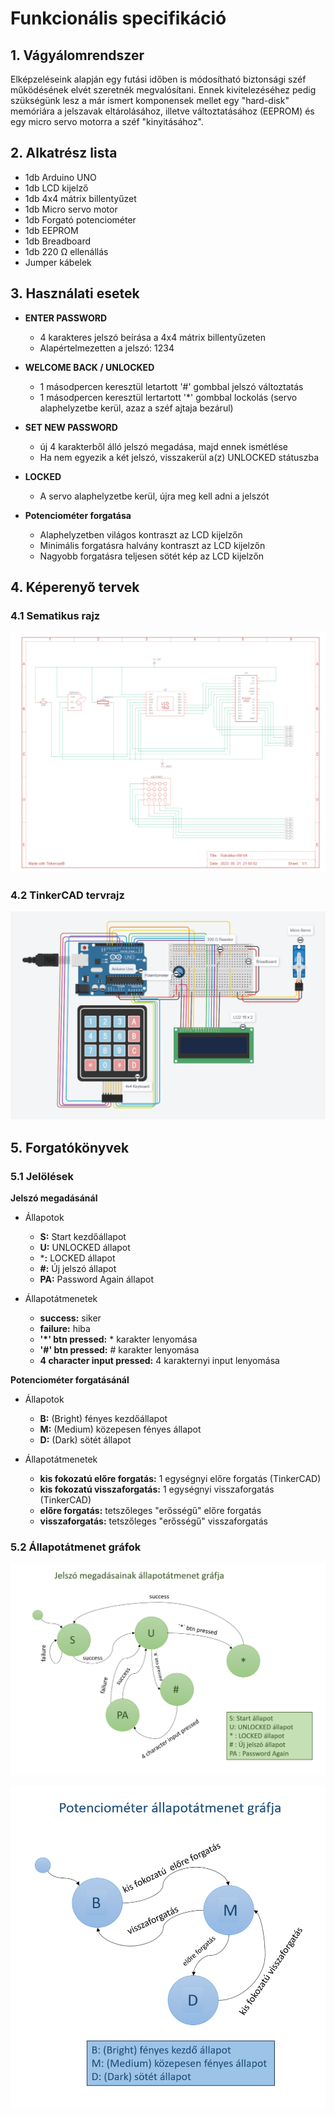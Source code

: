 # Funkcionális specifikáció

## 1. Vágyálomrendszer
Elképzeléseink alapján egy futási időben is módosítható biztonsági széf működésének elvét szeretnék megvalósítani. Ennek kivitelezéséhez pedig szükségünk lesz a már ismert komponensek mellet egy "hard-disk" memóriára a jelszavak eltárolásához, illetve változtatásához (EEPROM) és egy micro servo motorra a széf "kinyitásához".


## 2. Alkatrész lista
- 1db Arduino UNO
- 1db LCD kijelző
- 1db 4x4 mátrix billentyűzet
- 1db Micro servo motor
- 1db Forgató potenciométer
- 1db EEPROM
- 1db Breadboard
- 1db 220 Ω ellenállás
- Jumper kábelek


## 3. Használati esetek
- **ENTER PASSWORD**
  - 4 karakteres jelszó beírása a 4x4 mátrix billentyűzeten
  - Alapértelmezetten a jelszó: 1234

- **WELCOME BACK / UNLOCKED**
  - 1 másodpercen keresztül letartott '#' gombbal jelszó változtatás
  - 1 másodpercen keresztül lertartott '*' gombbal lockolás (servo alaphelyzetbe kerül, azaz a széf ajtaja bezárul)

- **SET NEW PASSWORD**
  - új 4 karakterből álló jelszó megadása, majd ennek ismétlése
  - Ha nem egyezik a két jelszó, visszakerül a(z) UNLOCKED státuszba

- **LOCKED**
  - A servo alaphelyzetbe kerül, újra meg kell adni a jelszót

- **Potenciométer forgatása**
  - Alaphelyzetben világos kontraszt az LCD kijelzőn
  - Minimális forgatásra halvány kontraszt az LCD kijelzőn
  - Nagyobb forgatásra teljesen sötét kép az LCD kijelzőn


## 4. Képerenyő tervek
### 4.1 Sematikus rajz
![Sematikus rajz](img/Sematikus_rajz.png)

### 4.2 TinkerCAD tervrajz
![TinkerCAD tervrajz](img/TinkerCAD_tervrajz.png)


## 5. Forgatókönyvek
### 5.1 Jelölések
**Jelszó megadásánál**
- Állapotok
    - **S:** Start kezdőállapot
    - **U:** UNLOCKED állapot
    - ***:** LOCKED állapot
    - **#:** Új jelszó állapot
    - **PA:** Password Again állapot

- Állapotátmenetek
    - **success:** siker
    - **failure:** hiba
    - **'*' btn pressed:** * karakter lenyomása
    - **'#' btn pressed:** # karakter lenyomása
    - **4 character input pressed:** 4 karakternyi input lenyomása

**Potenciométer forgatásánál**
- Állapotok 
    - **B:** (Bright) fényes kezdőállapot
    - **M:** (Medium) közepesen fényes állapot
    - **D:** (Dark) sötét állapot

- Állapotátmenetek
    - **kis fokozatú előre forgatás:** 1 egységnyi előre forgatás (TinkerCAD)
    - **kis fokozatú visszaforgatás:** 1 egységnyi visszaforgatás (TinkerCAD)
    - **előre forgatás:** tetszőleges "erősségű" előre forgatás
    - **visszaforgatás:** tetszőleges "erősségű" visszaforgatás

### 5.2 Állapotátmenet gráfok
![Jelszó megadásainak állapotátmenet gráfja](img/jelszo_allapotatmenet.png)

![Potenciométer állapotátmenet gráfja](img/potenciometer_allapotatmenet.png)
